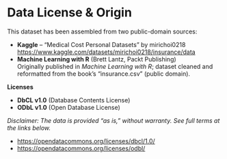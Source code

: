 # Data License & Origin

This dataset has been assembled from two public-domain sources:

- **Kaggle** – “Medical Cost Personal Datasets” by mirichoi0218  
  <https://www.kaggle.com/datasets/mirichoi0218/insurance/data>  
- **Machine Learning with R** (Brett Lantz, Packt Publishing)  
  Originally published in *Machine Learning with R*; dataset cleaned and reformatted from the book’s “insurance.csv” (public domain).

**Licenses**  
- **DbCL v1.0** (Database Contents License)  
- **ODbL v1.0** (Open Database License)  

_Disclaimer: The data is provided “as is,” without warranty. See full terms at the links below._

- <https://opendatacommons.org/licenses/dbcl/1.0/>  
- <https://opendatacommons.org/licenses/odbl/>  